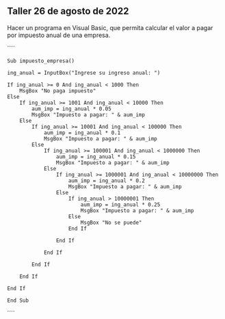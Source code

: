 ## Taller 26 de agosto de 2022

Hacer un programa en Visual Basic, que permita calcular el valor a pagar por impuesto anual de una empresa.

´´´´
    
    Sub impuesto_empresa()

    ing_anual = InputBox("Ingrese su ingreso anual: ")

    If ing_anual >= 0 And ing_anual < 1000 Then
        MsgBox "No paga impuesto"
    Else
        If ing_anual >= 1001 And ing_anual < 10000 Then
            aum_imp = ing_anual * 0.05
            MsgBox "Impuesto a pagar: " & aum_imp
        Else
            If ing_anual >= 10001 And ing_anual < 100000 Then
                aum_imp = ing_anual * 0.1
                MsgBox "Impuesto a pagar: " & aum_imp
            Else
                If ing_anual >= 100001 And ing_anual < 1000000 Then
                    aum_imp = ing_anual * 0.15
                    MsgBox "Impuesto a pagar: " & aum_imp
                Else
                    If ing_anual >= 1000001 And ing_anual < 10000000 Then
                        aum_imp = ing_anual * 0.2
                        MsgBox "Impuesto a pagar: " & aum_imp
                    Else
                        If ing_anual > 10000001 Then
                            aum_imp = ing_anual * 0.25
                            MsgBox "Impuesto a pagar: " & aum_imp
                        Else
                            MsgBox "No se puede"    
                        End If
                         
                    End If
                        
                End If
            
            End If

        End If

    End If

    End Sub
´´´´
